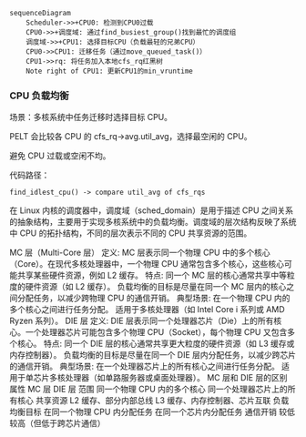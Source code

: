 ```mermaid
sequenceDiagram
    Scheduler->>+CPU0: 检测到CPU0过载
    CPU0->>+调度域: 通过find_busiest_group()找到最忙的调度组
    调度域->>+CPU1: 选择目标CPU（负载最轻的兄弟CPU）
    CPU0->>CPU1: 迁移任务（通过move_queued_task()）
    CPU1->>rq: 将任务加入本地cfs_rq红黑树
    Note right of CPU1: 更新CPU1的min_vruntime
```
### CPU 负载均衡

场景：多核系统中任务迁移时选择目标 CPU。  

PELT 会比较各 CPU 的 cfs_rq->avg.util_avg，选择最空闲的 CPU。  

避免 CPU 过载或空闲不均。  

代码路径：  

    find_idlest_cpu() -> compare util_avg of cfs_rqs
  
  在 Linux 内核的调度器中，调度域（sched_domain）是用于描述 CPU 之间关系的抽象结构，主要用于实现多核系统中的负载均衡。调度域的层次结构反映了系统中 CPU 的拓扑结构，不同的层次表示不同的 CPU 共享资源的范围。

MC 层（Multi-Core 层）
定义: MC 层表示同一个物理 CPU 中的多个核心（Core）。在现代多核处理器中，一个物理 CPU 通常包含多个核心，这些核心可能共享某些硬件资源，例如 L2 缓存。
特点:
同一个 MC 层的核心通常共享中等粒度的硬件资源（如 L2 缓存）。
负载均衡的目标是尽量在同一个 MC 层内的核心之间分配任务，以减少跨物理 CPU 的通信开销。
典型场景:
在一个物理 CPU 内的多个核心之间进行任务分配。
适用于多核处理器（如 Intel Core i 系列或 AMD Ryzen 系列）。
DIE 层
定义: DIE 层表示同一个处理器芯片（Die）上的所有核心。一个处理器芯片可能包含多个物理 CPU（Socket），每个物理 CPU 又包含多个核心。
特点:
同一个 DIE 层的核心通常共享更大粒度的硬件资源（如 L3 缓存或内存控制器）。
负载均衡的目标是尽量在同一个 DIE 层内分配任务，以减少跨芯片的通信开销。
典型场景:
在一个处理器芯片上的所有核心之间进行任务分配。
适用于单芯片多核处理器（如单路服务器或桌面处理器）。
MC 层和 DIE 层的区别
属性	MC 层	DIE 层
范围	同一个物理 CPU 内的多个核心	同一个处理器芯片上的所有核心
共享资源	L2 缓存、部分内部总线	L3 缓存、内存控制器、芯片互联
负载均衡目标	在同一个物理 CPU 内分配任务	在同一个芯片内分配任务
通信开销	较低	较高（但低于跨芯片通信）